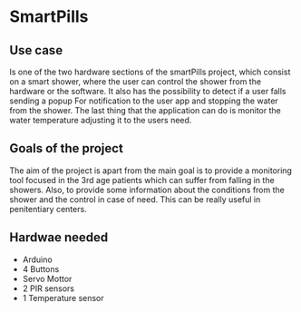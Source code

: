 # SmartPills

## Use case

Is one of the two hardware sections of the smartPills project, which consist on a smart shower, where the user can control the shower from the hardware or the software.
It also has the possibility to detect if a user falls sending a popup For notification to the user app and stopping the water from the shower.
The last thing that the application can do is monitor the water temperature adjusting it to the users need.

## Goals of the project

The aim of the project is apart from the main goal is to provide a monitoring tool focused in the 3rd age patients which can suffer from falling in the showers. Also, to provide some information about the conditions from the shower and the control in case of need. This can be really useful in penitentiary  centers.


## Hardwae needed
* Arduino
* 4 Buttons
* Servo Mottor
* 2 PIR sensors
* 1 Temperature sensor
